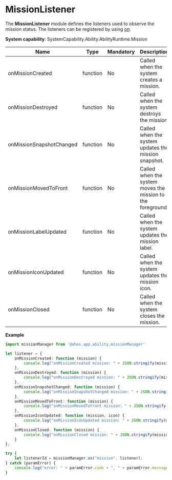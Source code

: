 # MissionListener

The **MissionListener** module defines the listeners used to observe the mission status. The listeners can be registered by using [on](js-apis-app-ability-missionManager.md#missionmanageron).

**System capability**: SystemCapability.Ability.AbilityRuntime.Mission

| Name       | Type                | Mandatory| Description                                                        |
| ----------- | -------- | ---- | ------------------------------------------------------------ |
| onMissionCreated    | function               | No  | Called when the system creates a mission.                               |
| onMissionDestroyed   | function               | No  | Called when the system destroys the mission.|
| onMissionSnapshotChanged   | function               | No  | Called when the system updates the mission snapshot.|
| onMissionMovedToFront   | function               | No  | Called when the system moves the mission to the foreground.|
| onMissionLabelUpdated   | function               | No  | Called when the system updates the mission label.|
| onMissionIconUpdated   | function               | No  | Called when the system updates the mission icon.|
| onMissionClosed   | function               | No  | Called when the system closes the mission.|

**Example**
```ts
import missionManager from '@ohos.app.ability.missionManager'

let listener = {
    onMissionCreated: function (mission) {
        console.log("onMissionCreated mission: " + JSON.stringify(mission));
    },
    onMissionDestroyed: function (mission) {
        console.log("onMissionDestroyed mission: " + JSON.stringify(mission));
    },
    onMissionSnapshotChanged: function (mission) {
        console.log("onMissionSnapshotChanged mission: " + JSON.stringify(mission));
    },
    onMissionMovedToFront: function (mission) {
        console.log("onMissionMovedToFront mission: " + JSON.stringify(mission));
    },
    onMissionIconUpdated: function (mission, icon) {
        console.log("onMissionIconUpdated mission: " + JSON.stringify(mission));
    },
    onMissionClosed: function (mission) {
        console.log("onMissionClosed mission: " + JSON.stringify(mission));
    }
};

try {
    let listenerId = missionManager.on("mission", listener);
} catch (paramError) {
    console.log("error: " + paramError.code + ", " + paramError.message);
}
```
